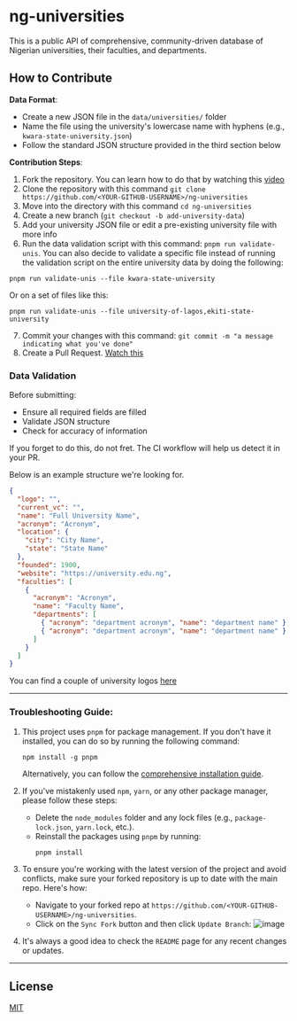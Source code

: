 # ng-universities

This is a public API of comprehensive, community-driven database of Nigerian universities, their faculties, and departments.

## How to Contribute

**Data Format**:
   - Create a new JSON file in the `data/universities/` folder
   - Name the file using the university's lowercase name with hyphens (e.g., `kwara-state-university.json`)
   - Follow the standard JSON structure provided in the third section below


**Contribution Steps**:
   1. Fork the repository. You can learn how to do that by watching this [video](https://www.youtube.com/watch?v=-9ftoxZ2X9g)
   2. Clone the repository with this command `git clone https://github.com/<YOUR-GITHUB-USERNAME>/ng-universities`
   3. Move into the directory with this command `cd ng-universities`
   5. Create a new branch (`git checkout -b add-university-data`)
   5. Add your university JSON file or edit a pre-existing university file with more info
   6. Run the data validation script with this command: `pnpm run validate-unis`.
   You can also decide to validate a specific file instead of running the validation script on the entire university data by doing the following:
   ```shell
   pnpm run validate-unis --file kwara-state-university
   ```

   Or on a set of files like this:

   ```shell
   pnpm run validate-unis --file university-of-lagos,ekiti-state-university
   ```
   7. Commit your changes with this command: `git commit -m "a message indicating what you've done"`
   8. Create a Pull Request. [Watch this](https://www.youtube.com/watch?v=nCKdihvneS0)

### Data Validation

Before submitting:
- Ensure all required fields are filled
- Validate JSON structure
- Check for accuracy of information

If you forget to do this, do not fret. The CI workflow will help us detect it in your PR.

Below is an example structure we're looking for.

```json
{
  "logo": "",
  "current_vc": "",
  "name": "Full University Name",
  "acronym": "Acronym",
  "location": {
    "city": "City Name",
    "state": "State Name"
  },
  "founded": 1900,
  "website": "https://university.edu.ng",
  "faculties": [
    {
      "acronym": "Acronym",
      "name": "Faculty Name",
      "departments": [
        { "acronym": "department acronym", "name": "department name" },
        { "acronym": "department acronym", "name": "department name" }
      ]
    }
  ]
}
```

You can find a couple of university logos [here](https://myschoolportal.net/blog/nigerian-university-logos/)

---

### **Troubleshooting Guide**:

1. This project uses `pnpm` for package management. If you don't have it installed, you can do so by running the following command:
   ```
   npm install -g pnpm
   ```
   Alternatively, you can follow the [comprehensive installation guide](https://pnpm.io/installation).

2. If you've mistakenly used `npm`, `yarn`, or any other package manager, please follow these steps:
   - Delete the `node_modules` folder and any lock files (e.g., `package-lock.json`, `yarn.lock`, etc.).
   - Reinstall the packages using `pnpm` by running:
     ```
     pnpm install
     ```

3. To ensure you're working with the latest version of the project and avoid conflicts, make sure your forked repository is up to date with the main repo. Here's how:
   - Navigate to your forked repo at `https://github.com/<YOUR-GITHUB-USERNAME>/ng-universities`.
   - Click on the `Sync Fork` button and then click `Update Branch`:
     ![image](https://github.com/user-attachments/assets/ac723dcf-7ffc-4172-a833-891a641e6799)

4. It's always a good idea to check the `README` page for any recent changes or updates.

---


## License
[MIT](LICENSE)
